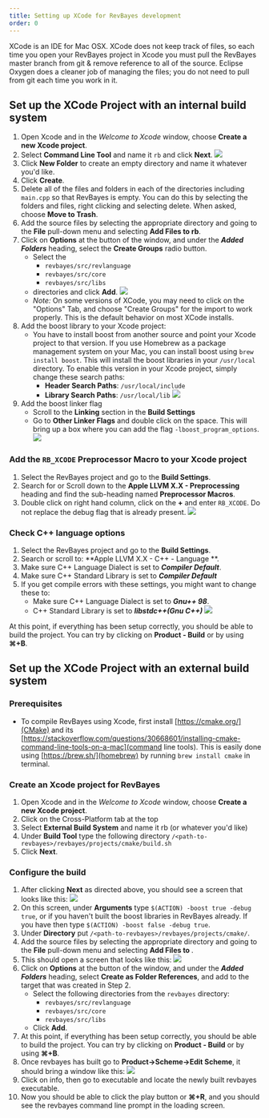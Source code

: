```yaml
---
title: Setting up XCode for RevBayes development
order: 0
---
```


 XCode is an IDE for Mac OSX. XCode does not keep track of files, so each time you open your RevBayes project in Xcode you must pull the RevBayes master branch from git & remove reference to all of the source. Eclipse Oxygen does a cleaner job of managing the files; you do not need to pull from git each time you work in it.



Set up the XCode Project with an internal build system
------------------------------------------------------

1. Open Xcode and in the *Welcome to Xcode* window, choose **Create a new Xcode project**.
2. Select **Command Line Tool** and name it `rb` and click **Next**. ![](figures/xcode-making_xcode_project.png)
3. Click **New Folder**  to create an empty directory and name it whatever you'd like.
4. Click **Create**.
5. Delete all of the files and folders in each of the directories including `main.cpp` so that RevBayes is empty. You can do this by selecting the folders and files, right clicking and selecting delete. When asked, choose **Move to Trash**.
6. Add the source files by selecting the appropriate directory and going to the **File** pull-down menu and selecting **Add Files to rb**.
7. Click on **Options** at the button of the window, and under the ***Added Folders*** heading, select the **Create Groups** radio button.
    * Select the
        * `revbayes/src/revlanguage`
        * `revbayes/src/core`
        * `revbayes/src/libs`
    * directories and click **Add**.
![](figures/xcode-adding_files.png)
    * _Note:_ On some versions of XCode, you may need to click on the "Options" Tab, and choose "Create Groups" for the import to work properly. This is the default behavior on most XCode installs.
8. Add the boost library to your Xcode project:
    * You have to install boost from another source and point your Xcode project to that version. If you use Homebrew as a package management system on your Mac, you can install boost using `brew install boost`. This will install the boost libraries in your `/usr/local` directory. To enable this version in your Xcode project, simply change these search paths:
        * **Header Search Paths**: `/usr/local/include`
        * **Library Search Paths**: `/usr/local/lib`
![](figures/xcode-adding_files.png)
9. Add the boost linker flag
    * Scroll to the **Linking** section in the **Build Settings**
    * Go to **Other Linker Flags** and double click on the space. This will bring up a box where you can add the flag `-lboost_program_options`.
![](figures/xcode-linking.png)

### Add the `RB_XCODE` Preprocessor Macro to your Xcode project

1. Select the RevBayes project and go to the **Build Settings**.
2. Search for or Scroll down to the **Apple LLVM X.X - Preprocessing** heading and find the sub-heading named **Preprocessor Macros**.
3. Double click on right hand column, click on the **+** and enter `RB_XCODE`. Do not replace the debug flag that is already present.
![](figures/xcode-macro.png)

### Check C++ language options

1. Select the RevBayes project and go to the **Build Settings**.
2. Search or scroll to: **Apple LLVM X.X - C++ - Language **.
3. Make sure C++ Language Dialect is set to ***Compiler Default***.
4. Make sure C++ Standard Library is set to ***Compiler Default***
5. If you get compile errors with these settings, you might want to change these to:
    * Make sure C++ Language Dialect is set to ***Gnu++ 98***.
    * C++ Standard Library is set to ***libstdc++(Gnu C++)***
![](figures/xcode-cpp_lang_options2.png)

At this point, if everything has been setup correctly, you should be able to build the project. You can try by clicking on **Product - Build** or by using **&#8984;+B**.







Set up the XCode Project with an external build system
------------------------------------------------------

### Prerequisites

* To compile RevBayes using Xcode, first install [https://cmake.org/](CMake) and its [https://stackoverflow.com/questions/30668601/installing-cmake-command-line-tools-on-a-mac](command line tools). This is easily done using [https://brew.sh/](homebrew) by running `brew install cmake` in terminal.

### Create an Xcode project for RevBayes

1. Open Xcode and in the *Welcome to Xcode* window, choose **Create a new Xcode project**.
2. Click on the Cross-Platform tab at the top
3. Select **External Build System** and name it rb (or whatever you'd like)
4. Under **Build Tool** type the following directory `/<path-to-revbayes>/revbayes/projects/cmake/build.sh`
5. Click **Next**.

### Configure the build

1. After clicking **Next** as directed above, you should see a screen that looks like this:
![](figures/xcode-info.png)
2. On this screen, under **Arguments** type `$(ACTION) -boost true -debug true`, or if you haven't built the boost libraries in RevBayes already. If you have then type `$(ACTION) -boost false -debug true`.
3. Under **Directory** put `/<path-to-revbayes>/revbayes/projects/cmake/`.
4. Add the source files by selecting the appropriate directory and going to the **File** pull-down menu and selecting **Add Files to <xcode-rb-project-name>**.
5. This should open a screen that looks like this:
![](figures/xcode-adding.png)
6. Click on **Options** at the button of the window, and under the ***Added Folders*** heading, select **Create as Folder References**, and add to the target that was created in Step 2.
    * Select the following directories from the `revbayes` directory:
        * `revbayes/src/revlanguage`
        * `revbayes/src/core`
        * `revbayes/src/libs`
    * Click **Add**.
7. At this point, if everything has been setup correctly, you should be able to build the project. You can try by clicking on **Product - Build** or by using **&#8984;+B**.
8. Once revbayes has built go to **Product->Scheme->Edit Scheme**, it should bring a window like this:
![](figures/xcode-exe.png)
9. Click on info, then go to executable and locate the newly built revbayes executable.
10. Now you should be able to click the play button or **&#8984;+R**, and you should see the revbayes command line prompt in the loading screen.
